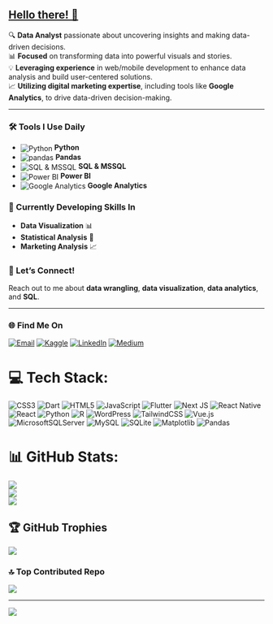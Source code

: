 ## [Hello there! 👋](https://youtu.be/rEq1Z0bjdwc?si=dCOx4KC_Hg8f-O34&t=6)  

🔍 **Data Analyst** passionate about uncovering insights and making data-driven decisions.  
📊 **Focused** on transforming data into powerful visuals and stories.  
💡 **Leveraging experience** in web/mobile development to enhance data analysis and build user-centered solutions.  
📈 **Utilizing digital marketing expertise**, including tools like **Google Analytics**, to drive data-driven decision-making.

---

### 🛠️ Tools I Use Daily
- <img src="https://img.icons8.com/color/30/000000/python--v1.png" alt="Python" style="vertical-align:middle;"/> **Python**
- <img src="https://img.icons8.com/color/30/000000/pandas.png" alt="pandas" style="vertical-align:middle;"/> **Pandas**
- <img src="https://img.icons8.com/color/30/000000/sql.png" alt="SQL & MSSQL" style="vertical-align:middle;"/> **SQL & MSSQL**
- <img src="https://img.icons8.com/color/30/000000/power-bi.png" alt="Power BI" style="vertical-align:middle;"/> **Power BI**
- <img src="https://img.icons8.com/color/30/000000/google-analytics.png" alt="Google Analytics" style="vertical-align:middle;"/> **Google Analytics**

### 🌱 Currently Developing Skills In
- **Data Visualization** 📊
- **Statistical Analysis** 📐
- **Marketing Analysis** 📈

### 💬 Let’s Connect!
Reach out to me about **data wrangling**, **data visualization**, **data analytics**, and **SQL**.

---

### 🌐 Find Me On

[![Email](https://img.shields.io/badge/Email-D14836?style=flat-square&logo=gmail&logoColor=white)](mailto:ahmett.karadas@icloud.com)
[![Kaggle](https://img.shields.io/badge/Kaggle-20BEFF?style=flat-square&logo=kaggle&logoColor=white)](https://www.kaggle.com/fehu94)
[![LinkedIn](https://img.shields.io/badge/LinkedIn-0077B5?style=flat-square&logo=linkedin&logoColor=white)](https://www.linkedin.com/in/ahmetkaradas/)
[![Medium](https://img.shields.io/badge/Medium-12100E?style=flat-square&logo=medium&logoColor=white)](https://medium.com/@ahmettkara94)

# 💻 Tech Stack:
![CSS3](https://img.shields.io/badge/css3-%231572B6.svg?style=for-the-badge&logo=css3&logoColor=white) ![Dart](https://img.shields.io/badge/dart-%230175C2.svg?style=for-the-badge&logo=dart&logoColor=white) ![HTML5](https://img.shields.io/badge/html5-%23E34F26.svg?style=for-the-badge&logo=html5&logoColor=white) ![JavaScript](https://img.shields.io/badge/javascript-%23323330.svg?style=for-the-badge&logo=javascript&logoColor=%23F7DF1E) ![Flutter](https://img.shields.io/badge/Flutter-%2302569B.svg?style=for-the-badge&logo=Flutter&logoColor=white) ![Next JS](https://img.shields.io/badge/Next-black?style=for-the-badge&logo=next.js&logoColor=white) ![React Native](https://img.shields.io/badge/react_native-%2320232a.svg?style=for-the-badge&logo=react&logoColor=%2361DAFB) ![React](https://img.shields.io/badge/react-%2320232a.svg?style=for-the-badge&logo=react&logoColor=%2361DAFB) ![Python](https://img.shields.io/badge/python-3670A0?style=for-the-badge&logo=python&logoColor=ffdd54) ![R](https://img.shields.io/badge/r-%23276DC3.svg?style=for-the-badge&logo=r&logoColor=white) ![WordPress](https://img.shields.io/badge/WordPress-%23117AC9.svg?style=for-the-badge&logo=WordPress&logoColor=white) ![TailwindCSS](https://img.shields.io/badge/tailwindcss-%2338B2AC.svg?style=for-the-badge&logo=tailwind-css&logoColor=white) ![Vue.js](https://img.shields.io/badge/vue.js-%2335495e.svg?style=for-the-badge&logo=vuedotjs&logoColor=%234FC08D) ![MicrosoftSQLServer](https://img.shields.io/badge/Microsoft%20SQL%20Server-CC2927?style=for-the-badge&logo=microsoft%20sql%20server&logoColor=white) ![MySQL](https://img.shields.io/badge/mysql-4479A1.svg?style=for-the-badge&logo=mysql&logoColor=white) ![SQLite](https://img.shields.io/badge/sqlite-%2307405e.svg?style=for-the-badge&logo=sqlite&logoColor=white) ![Matplotlib](https://img.shields.io/badge/Matplotlib-%23ffffff.svg?style=for-the-badge&logo=Matplotlib&logoColor=black) ![Pandas](https://img.shields.io/badge/pandas-%23150458.svg?style=for-the-badge&logo=pandas&logoColor=white)
# 📊 GitHub Stats:
![](https://github-readme-stats.vercel.app/api?username=fehu-zone&theme=midnight-purple&hide_border=false&include_all_commits=true&count_private=true)<br/>
![](https://github-readme-streak-stats.herokuapp.com/?user=fehu-zone&theme=midnight-purple&hide_border=false)<br/>
![](https://github-readme-stats.vercel.app/api/top-langs/?username=fehu-zone&theme=midnight-purple&hide_border=false&include_all_commits=true&count_private=true&layout=compact)

## 🏆 GitHub Trophies
![](https://github-profile-trophy.vercel.app/?username=fehu-zone&theme=radical&no-frame=false&no-bg=true&margin-w=3)

### 🔝 Top Contributed Repo
![](https://github-contributor-stats.vercel.app/api?username=fehu-zone&limit=5&theme=midnight-purple&combine_all_yearly_contributions=true)

---
[![](https://visitcount.itsvg.in/api?id=fehu-zone&icon=0&color=0)](https://visitcount.itsvg.in)

<!-- Proudly created with GPRM ( https://gprm.itsvg.in ) -->
